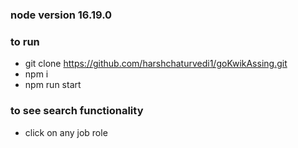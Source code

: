 ### node version  16.19.0

### to run 
- git clone https://github.com/harshchaturvedi1/goKwikAssing.git
- npm i 
- npm run start

### to see search functionality
- click on any job role

